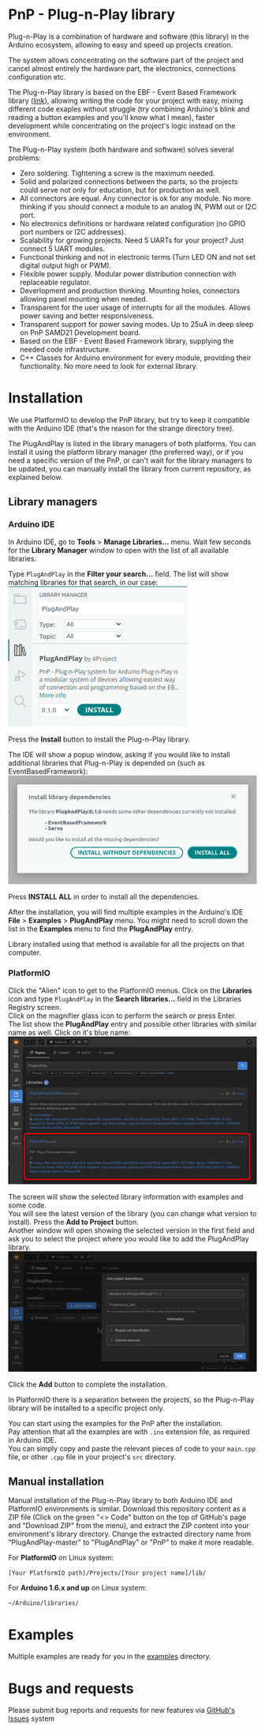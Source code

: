 # PnP - Plug-n-Play library
Plug-n-Play is a combination of hardware and software (this library) in the Arduino ecosystem, allowing to easy and speed up projects creation.

The system allows concentrating on the software part of the project and cancel almost entirely the hardware part, the electronics, connections configuration etc.

The Plug-n-Play library is based on the EBF - Event Based Framework library ([link](https://github.com/4project-co-il/EBF)), allowing writing the code for your project with easy, mixing different code exaples without struggle (try combining Arduino's blink and reading a button examples and you'll know what I mean), faster development while concentrating on the project's logic instead on the environment.

The Plug-n-Play system (both hardware and software) solves several problems:
* Zero soldering. Tightening a screw is the maximum needed.
* Solid and polarized connections between the parts, so the projects could serve not only for education, but for production as well.
* All connectors are equal. Any connector is ok for any module. No more thinking if you should connect a module to an analog IN, PWM out or I2C port.
* No electronics definitions or hardware related configuration (no GPIO port numbers or I2C addresses).
* Scalability for growing projects. Need 5 UARTs for your project? Just connect 5 UART modules.
* Functional thinking and not in electronic terms (Turn LED ON and not set digital output high or PWM).
* Flexible power supply. Modular power distribution connection with replaceable regulator.
* Deverlopment and production thinking. Mounting holes, connectors allowing panel mounting when needed.
* Transparent for the user usage of interrupts for all the modules. Allows power saving and better responsiveness.
* Transparent support for power saving modes. Up to 25uA in deep sleep on PnP SAMD21 Development board.
* Based on the EBF - Event Based Framework library, supplying the needed code infrastructure.
* C++ Classes for Arduino environment for every module, providing their functionality. No more need to look for external library.

# Installation
We use PlatformIO to develop the PnP library, but try to keep it compatible with the Arduino IDE (that's the reason for the strange directory tree).

The PlugAndPlay is listed in the library managers of both platforms. You can install it using the platform library manager (the preferred way), or if you need a specific version of the PnP, or can't wait for the library managers to be updated, you can manually install the library from current repository, as explained below.

## Library managers
### Arduino IDE
In Arduino IDE, go to **Tools** > **Manage Libraries...** menu. Wait few seconds for the **Library Manager** window to open with the list of all available libraries.

Type `PlugAndPlay` in the **Filter your search...** field. The list will show matching libraries for that search, in our case:\
![PnP - Plug-n-Play library installation in Arduino IDE](images/arduino-ide-library-manager.png)

Press the **Install** button to install the Plug-n-Play library.

The IDE will show a popup window, asking if you would like to install additional libraries that Plug-n-Play is depended on (such as EventBasedFramework):\
![PnP - Plug-n-Play library dependency installation in Arduino IDE](images/arduino-ide-install-dependencies.png)

Press **INSTALL ALL** in order to install all the dependencies.

After the installation, you will find multiple examples in the Arduino's IDE **File** > **Examples** > **PlugAndPlay** menu. You might need to scroll down the list in the **Examples** menu to find the **PlugAndPlay** entry.

Library installed using that method is available for all the projects on that computer.

### PlatformIO
Click the "Alien" icon to get to the PlatformIO menus. Click on the **Libraries** icon and type `PlugAndPlay` in the **Search libraries...** field in the Libraries Registry screen.\
Click on the magnifier glass icon to perform the search or press Enter.\
The list show the **PlugAndPlay** entry and possible other libraries with similar name as well. Click on it's blue name:\
![PlugAndPlay in PlatformIO Library Registry](images/platformio-libraries-registry.png)

The screen will show the selected library information with examples and some code.\
You will see the latest version of the library (you can change what version to install). Press the **Add to Project** button.\
Another window will open showing the selected version in the first field and ask you to select the project where you would like to add the PlugAndPlay library.\
![PlugAndPlay add to PlatformIO project](images/platformio-add-library.png)

Click the **Add** button to complete the installation.

In PlatformIO there is a separation between the projects, so the Plug-n-Play library will be installed to a specific project only.

You can start using the examples for the PnP after the installation.\
Pay attention that all the examples are with `.ino` extension file, as required in Arduino IDE.\
You can simply copy and paste the relevant pieces of code to your `main.cpp` file, or other `.cpp` file in your project's `src` directory.

## Manual installation
Manual installation of the Plug-n-Play library to both Arduino IDE and PlatformIO environments is similar. Download this repository content as a ZIP file (Click on the green "<> Code" button on the top of GitHub's page and "Download ZIP" from the menu),
and extract the ZIP content into your environment's library directory. Change the extracted directory name from "PlugAndPlay-master" to "PlugAndPlay" or "PnP" to make it more readable.

For **PlatformIO** on Linux system:
```
[Your PlatformIO path]/Projects/[Your project name]/lib/
```
For **Arduino 1.6.x and up** on Linux system:
```
~/Arduino/libraries/
```

# Examples
Multiple examples are ready for you in the [examples](https://github.com/4project-co-il/PlugAndPlay/tree/master/examples) directory.

# Bugs and requests
Please submit bug reports and requests for new features via [GitHub's Issues](https://github.com/4project-co-il/PlugAndPlay/issues) system

